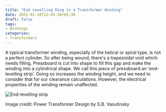 ```yaml
---
title: "End Levelling Ring in a Transformer Winding"
date: 2021-01-10T22:43:18+05:30
draft: false
tags:
- Windings
categories:
- Transformers
---
```


A typical transformer winding, especially of the helical or spiral type, is not a perfect cylinder. So after being wound, there's a trapezoidal void which needs filling. Pressboard is cut into shape to fill this gap and make the winding into a cylindrical shape. We call this piece of pressboard an 'end-levelling strip'. Doing so increases the winding height, and we need to consider that for our clearance calculations. However, the electrical properties of the winding remain unaffected.

![End-levelling strip](https://ptfds.s3.ap-south-1.amazonaws.com/levelling_ring.jpg)

Image credit: Power Transformer Design by S.B. Vasutinsky
